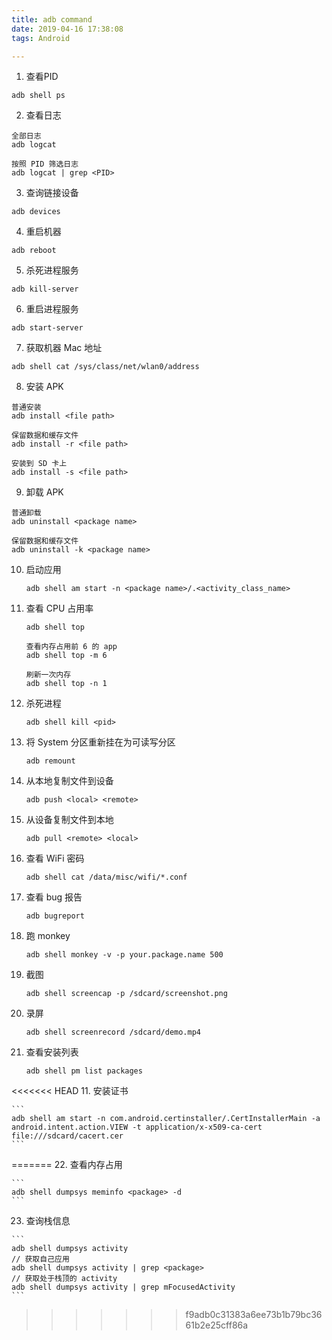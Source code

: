 ```yaml
---
title: adb command
date: 2019-04-16 17:38:08
tags: Android

---
```


1. 查看PID

  ```
  adb shell ps
  ```

2. 查看日志

  ```
  全部日志
  adb logcat
  
  按照 PID 筛选日志
  adb logcat | grep <PID>
  ```

3. 查询链接设备

  ```
  adb devices
  ```
<!--more-->

4. 重启机器

  ```
  adb reboot
  ```

5. 杀死进程服务

  ```
  adb kill-server
  ```

6. 重启进程服务

  ```
  adb start-server
  ```

7. 获取机器 Mac 地址

  ```
  adb shell cat /sys/class/net/wlan0/address
  ```

8. 安装 APK

  ```
  普通安装
  adb install <file path>
  
  保留数据和缓存文件
  adb install -r <file path>
  
  安装到 SD 卡上
  adb install -s <file path>
  ```

9. 卸载 APK

  ```
  普通卸载
  adb uninstall <package name>
  
  保留数据和缓存文件
  adb uninstall -k <package name>
  ```

10. 启动应用

    ```
    adb shell am start -n <package name>/.<activity_class_name>
    ```

11. 查看 CPU 占用率

    ```
    adb shell top
    
    查看内存占用前 6 的 app
    adb shell top -m 6
    
    刷新一次内存
    adb shell top -n 1
    ```

12. 杀死进程

    ```
    adb shell kill <pid>
    ```

13. 将 System 分区重新挂在为可读写分区

    ```
    adb remount
    ```

14. 从本地复制文件到设备

    ```
    adb push <local> <remote>
    ```

15. 从设备复制文件到本地

    ```
    adb pull <remote> <local>
    ```

16. 查看 WiFi 密码

    ```
    adb shell cat /data/misc/wifi/*.conf
    ```

17. 查看 bug 报告

    ```
    adb bugreport
    ```

18. 跑 monkey

    ```
    adb shell monkey -v -p your.package.name 500
    ```

19. 截图

    ```
    adb shell screencap -p /sdcard/screenshot.png
    ```

20. 录屏

    ```
    adb shell screenrecord /sdcard/demo.mp4
    ```

21. 查看安装列表

    ```
    adb shell pm list packages
    ```

<<<<<<< HEAD
11. 安装证书

    ```
    adb shell am start -n com.android.certinstaller/.CertInstallerMain -a android.intent.action.VIEW -t application/x-x509-ca-cert file:///sdcard/cacert.cer
    ```


=======
22. 查看内存占用

    ```
    adb shell dumpsys meminfo <package> -d
    ```

23.  查询栈信息

    ```
    adb shell dumpsys activity
    // 获取自己应用
    adb shell dumpsys activity | grep <package>
    // 获取处于栈顶的 activity
    adb shell dumpsys activity | grep mFocusedActivity
    ```

    
>>>>>>> f9adb0c31383a6ee73b1b79bc3661b2e25cff86a
